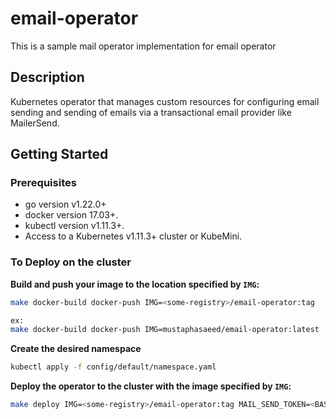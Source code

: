# email-operator
This is a sample mail operator implementation for email operator

## Description
Kubernetes operator that manages custom resources for configuring email sending and sending of emails via a transactional email provider like MailerSend.

## Getting Started

### Prerequisites
- go version v1.22.0+
- docker version 17.03+.
- kubectl version v1.11.3+.
- Access to a Kubernetes v1.11.3+ cluster or KubeMini.

### To Deploy on the cluster
**Build and push your image to the location specified by `IMG`:**

```sh
make docker-build docker-push IMG=<some-registry>/email-operator:tag

ex:
make docker-build docker-push IMG=mustaphasaeed/email-operator:latest
```

**Create the desired namespace**

```sh
kubectl apply -f config/default/namespace.yaml 
```

**Deploy the operator to the cluster with the image specified by `IMG`:**

```sh
make deploy IMG=<some-registry>/email-operator:tag MAIL_SEND_TOKEN=<BASE64_OF_MAILER_SEND_TOKEN>
```
